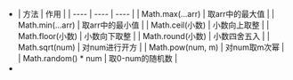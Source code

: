- | 方法 | 作用 |
  | ---- | ---- | ---- |
  | Math.max(...arr) | 取arr中的最大值 |
  | Math.min(...arr) | 取arr中的最小值 |
  | Math.ceil(小数) | 小数向上取整 |
  | Math.floor(小数) | 小数向下取整 |
  | Math.round(小数) | 小数四舍五入 |
  | Math.sqrt(num) | 对num进行开方 |
  | Math.pow(num, m) | 对num取m次幂 |
  | Math.random() * num | 取0-num的随机数 |
-